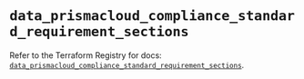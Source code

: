 # `data_prismacloud_compliance_standard_requirement_sections`

Refer to the Terraform Registry for docs: [`data_prismacloud_compliance_standard_requirement_sections`](https://registry.terraform.io/providers/paloaltonetworks/prismacloud/1.7.0/docs/data-sources/compliance_standard_requirement_sections).
